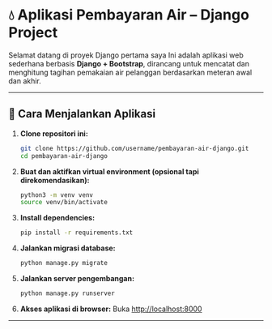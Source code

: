 # 💧 Aplikasi Pembayaran Air – Django Project

Selamat datang di proyek Django pertama saya 
Ini adalah aplikasi web sederhana berbasis **Django + Bootstrap**, dirancang untuk mencatat dan menghitung tagihan pemakaian air pelanggan berdasarkan meteran awal dan akhir.

---

## 🚀 Cara Menjalankan Aplikasi

1. **Clone repositori ini:**
   ```bash
   git clone https://github.com/username/pembayaran-air-django.git
   cd pembayaran-air-django
   ```

2. **Buat dan aktifkan virtual environment (opsional tapi direkomendasikan):**
   ```bash
   python3 -m venv venv
   source venv/bin/activate
   ```

3. **Install dependencies:**
   ```bash
   pip install -r requirements.txt
   ```

4. **Jalankan migrasi database:**
   ```bash
   python manage.py migrate
   ```

5. **Jalankan server pengembangan:**
   ```bash
   python manage.py runserver
   ```

6. **Akses aplikasi di browser:**
   Buka [http://localhost:8000](http://localhost:8000)

---

